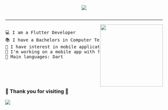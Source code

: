 <div align="center">
<img src="https://readme-typing-svg.herokuapp.com?font=Architects+Daughter&color=7AF79A&size=30&lines=Hey!+I'm+Melisa!;I'm+a+Flutter+Developer..."><img/>
</div>

<br>

<hr>


<img align='right' src='https://github.com/Rishit-dagli/Rishit-dagli/blob/master/images/octocat-anime.gif' width='200'>

<pre>

💻 I am a Flutter Developer
📚 I have a Bachelors in Computer Technology and Information Systems
📝 I have interest in mobile application with Swift
🔭 I'm working on a mobile app with flutter
🌟 Main languages: Dart

</pre>

<br>
<br>

##

##

<h3>🙏 Thank you for visiting 🙏</h3>
<img src="https://profile-counter.glitch.me/melisakyoll/count.svg">

##

